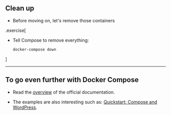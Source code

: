 ## Clean up

- Before moving on, let's remove those containers

.exercise[

- Tell Compose to remove everything:
  ```bash
  docker-compose down
  ```

]

---

## To go even further with Docker Compose

- Read the [overview](https://docs.docker.com/compose/overview/) of the official documentation.

- The examples are also interesting such as: [Quickstart: Compose and WordPress](https://docs.docker.com/compose/wordpress/).

